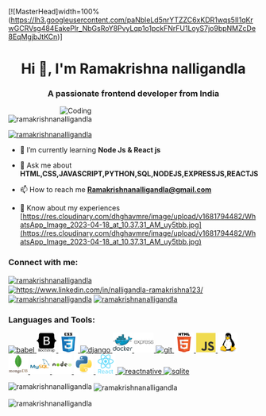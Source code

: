 [![MasterHead]width=100%(https://lh3.googleusercontent.com/paNbleLd5nrYTZZC6xKDR1wqs5II1qKrwGCRVsg484EakePlr_NbGsRoY8PvyLqp1o1pckFNrFU1LoyS7jo9bpNMZcDe8EqMgjbJtKCn)]





<h1 align="center">Hi 👋, I'm Ramakrishna nalligandla</h1>
<h3 align="center">A passionate frontend developer from India</h3>

<img align="right" alt="Coding" width="400" src="https://cdn.dribbble.com/users/1162077/screenshots/3848914/programmer.gif">

<p align="left"> <img src="https://komarev.com/ghpvc/?username=ramakrishnanalligandla&label=Profile%20views&color=0e75b6&style=flat" alt="ramakrishnanalligandla" /> </p>

<p align="left"> <a href="https://twitter.com/ramakrishnanalligandla" target="blank"><img src="https://img.shields.io/twitter/follow/ramakrishnanalligandla?logo=twitter&style=for-the-badge" alt="ramakrishnanalligandla" /></a> </p>

- 🌱 I’m currently learning **Node Js & React js**

- 💬 Ask me about **HTML,CSS,JAVASCRIPT,PYTHON,SQL,NODEJS,EXPRESSJS,REACTJS**

- 📫 How to reach me **Ramakrishnanalligandla@gmail.com**

- 📄 Know about my experiences [https://res.cloudinary.com/dhghavmre/image/upload/v1681794482/WhatsApp_Image_2023-04-18_at_10.37.31_AM_uy5tbb.jpg](https://res.cloudinary.com/dhghavmre/image/upload/v1681794482/WhatsApp_Image_2023-04-18_at_10.37.31_AM_uy5tbb.jpg)

<h3 align="left">Connect with me:</h3>
<p align="left">
<a href="https://twitter.com/@ramakri51874155" target="blank"><img align="center" src="https://raw.githubusercontent.com/rahuldkjain/github-profile-readme-generator/master/src/images/icons/Social/twitter.svg" alt="ramakrishnanalligandla" height="30" width="40" /></a>
<a href="https://linkedin.com/in/https://www.linkedin.com/in/nalligandla-ramakrishna123/" target="blank"><img align="center" src="https://raw.githubusercontent.com/rahuldkjain/github-profile-readme-generator/master/src/images/icons/Social/linked-in-alt.svg" alt="https://www.linkedin.com/in/nalligandla-ramakrishna123/" height="30" width="40" /></a>
<a href="https://instagram.com/Ramakrishnanalligandla" target="blank"><img align="center" src="https://raw.githubusercontent.com/rahuldkjain/github-profile-readme-generator/master/src/images/icons/Social/instagram.svg" alt="ramakrishnanalligandla" height="30" width="40" /></a>
<a href="https://www.youtube.com/c/@ramakrishnanalligandla301" target="blank"><img align="center" src="https://raw.githubusercontent.com/rahuldkjain/github-profile-readme-generator/master/src/images/icons/Social/youtube.svg" alt="ramakrishnanalligandla" height="30" width="40" /></a>
</p>

<h3 align="left">Languages and Tools:</h3>
<p align="left"> <a href="https://babeljs.io/" target="_blank" rel="noreferrer"> <img src="https://www.vectorlogo.zone/logos/babeljs/babeljs-icon.svg" alt="babel" width="40" height="40"/> </a> <a href="https://getbootstrap.com" target="_blank" rel="noreferrer"> <img src="https://raw.githubusercontent.com/devicons/devicon/master/icons/bootstrap/bootstrap-plain-wordmark.svg" alt="bootstrap" width="40" height="40"/> </a> <a href="https://www.w3schools.com/css/" target="_blank" rel="noreferrer"> <img src="https://raw.githubusercontent.com/devicons/devicon/master/icons/css3/css3-original-wordmark.svg" alt="css3" width="40" height="40"/> </a> <a href="https://www.djangoproject.com/" target="_blank" rel="noreferrer"> <img src="https://cdn.worldvectorlogo.com/logos/django.svg" alt="django" width="40" height="40"/> </a> <a href="https://www.docker.com/" target="_blank" rel="noreferrer"> <img src="https://raw.githubusercontent.com/devicons/devicon/master/icons/docker/docker-original-wordmark.svg" alt="docker" width="40" height="40"/> </a> <a href="https://expressjs.com" target="_blank" rel="noreferrer"> <img src="https://raw.githubusercontent.com/devicons/devicon/master/icons/express/express-original-wordmark.svg" alt="express" width="40" height="40"/> </a> <a href="https://git-scm.com/" target="_blank" rel="noreferrer"> <img src="https://www.vectorlogo.zone/logos/git-scm/git-scm-icon.svg" alt="git" width="40" height="40"/> </a> <a href="https://www.w3.org/html/" target="_blank" rel="noreferrer"> <img src="https://raw.githubusercontent.com/devicons/devicon/master/icons/html5/html5-original-wordmark.svg" alt="html5" width="40" height="40"/> </a> <a href="https://developer.mozilla.org/en-US/docs/Web/JavaScript" target="_blank" rel="noreferrer"> <img src="https://raw.githubusercontent.com/devicons/devicon/master/icons/javascript/javascript-original.svg" alt="javascript" width="40" height="40"/> </a> <a href="https://www.linux.org/" target="_blank" rel="noreferrer"> <img src="https://raw.githubusercontent.com/devicons/devicon/master/icons/linux/linux-original.svg" alt="linux" width="40" height="40"/> </a> <a href="https://www.mongodb.com/" target="_blank" rel="noreferrer"> <img src="https://raw.githubusercontent.com/devicons/devicon/master/icons/mongodb/mongodb-original-wordmark.svg" alt="mongodb" width="40" height="40"/> </a> <a href="https://www.mysql.com/" target="_blank" rel="noreferrer"> <img src="https://raw.githubusercontent.com/devicons/devicon/master/icons/mysql/mysql-original-wordmark.svg" alt="mysql" width="40" height="40"/> </a> <a href="https://nodejs.org" target="_blank" rel="noreferrer"> <img src="https://raw.githubusercontent.com/devicons/devicon/master/icons/nodejs/nodejs-original-wordmark.svg" alt="nodejs" width="40" height="40"/> </a> <a href="https://www.python.org" target="_blank" rel="noreferrer"> <img src="https://raw.githubusercontent.com/devicons/devicon/master/icons/python/python-original.svg" alt="python" width="40" height="40"/> </a> <a href="https://reactjs.org/" target="_blank" rel="noreferrer"> <img src="https://raw.githubusercontent.com/devicons/devicon/master/icons/react/react-original-wordmark.svg" alt="react" width="40" height="40"/> </a> <a href="https://reactnative.dev/" target="_blank" rel="noreferrer"> <img src="https://reactnative.dev/img/header_logo.svg" alt="reactnative" width="40" height="40"/> </a> <a href="https://www.sqlite.org/" target="_blank" rel="noreferrer"> <img src="https://www.vectorlogo.zone/logos/sqlite/sqlite-icon.svg" alt="sqlite" width="40" height="40"/> </a> </p>

<p><img align="left" src="https://github-readme-stats.vercel.app/api/top-langs?username=ramakrishnanalligandla&show_icons=true&locale=en&layout=compact" alt="ramakrishnanalligandla" /></p>

<p>&nbsp;<img align="center" src="https://github-readme-stats.vercel.app/api?username=ramakrishnanalligandla&show_icons=true&locale=en" alt="ramakrishnanalligandla" /></p>

<p><img align="center" src="https://github-readme-streak-stats.herokuapp.com/?user=ramakrishnanalligandla&" alt="ramakrishnanalligandla" /></p>
